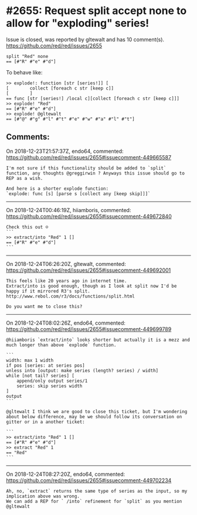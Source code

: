
#2655: Request split accept none to allow for "exploding" series!
================================================================================
Issue is closed, was reported by gltewalt and has 10 comment(s).
<https://github.com/red/red/issues/2655>

```
split "Red" none
== [#"R" #"e" #"d"]
```

To behave like:
```
>> explode!: function [str [series!]] [
[        collect [foreach c str [keep c]]
[        ]
== func [str [series!] /local c][collect [foreach c str [keep c]]]
>> explode! "Red"
== [#"R" #"e" #"d"]
>> explode! @gltewalt
== [#"@" #"g" #"l" #"t" #"e" #"w" #"a" #"l" #"t"]
```


Comments:
--------------------------------------------------------------------------------

On 2018-12-23T21:57:37Z, endo64, commented:
<https://github.com/red/red/issues/2655#issuecomment-449665587>

    I'm not sure if this functionality should be added to `split` function, any thoughts @greggirwin ? Anyways this issue should go to REP as a wish.
    
    And here is a shorter explode function:
    `explode: func [s] [parse s [collect any [keep skip]]]`

--------------------------------------------------------------------------------

On 2018-12-24T00:46:19Z, hiiamboris, commented:
<https://github.com/red/red/issues/2655#issuecomment-449672840>

    Check this out ☺
    ```
    >> extract/into "Red" 1 []
    == [#"R" #"e" #"d"]
    ```

--------------------------------------------------------------------------------

On 2018-12-24T06:26:20Z, gltewalt, commented:
<https://github.com/red/red/issues/2655#issuecomment-449692001>

    This feels like 20 years ago in internet time.
    Extract/into is good enough, though as I look at split now I'd be happy if it mirrored R3's split.
    http://www.rebol.com/r3/docs/functions/split.html
    
    Do you want me to close this?

--------------------------------------------------------------------------------

On 2018-12-24T08:02:26Z, endo64, commented:
<https://github.com/red/red/issues/2655#issuecomment-449699789>

    @hiiamboris `extract/into` looks shorter but actually it is a mezz and much longer than above `explode` function.
    
    ```
    width: max 1 width
    if pos [series: at series pos]
    unless into [output: make series (length? series) / width]
    while [not tail? series] [
    	append/only output series/1
    	series: skip series width
    ]
    output
    ```
    
    @gltewalt I think we are good to close this ticket, but I'm wondering about below difference, may be we should follow its conversation on gitter or in a another ticket:
    
    ```
    >> extract/into "Red" 1 []
    == [#"R" #"e" #"d"]
    >> extract "Red" 1
    == "Red"
    ```

--------------------------------------------------------------------------------

On 2018-12-24T08:27:20Z, endo64, commented:
<https://github.com/red/red/issues/2655#issuecomment-449702234>

    Ah, no, `extract` returns the same type of series as the input, so my implication above was wrong.
    We can add a REP for ` /into` refinement for `split` as you mention @gltewalt 

